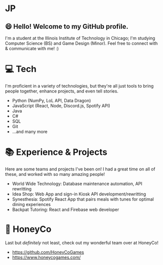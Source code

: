 # JP

## :smile: Hello! Welcome to my GitHub profile. 
I'm a student at the Illinois Institute of Technology in Chicago; I'm studying Computer Science (BS) and Game Design (Minor). Feel free to connect with & communicate with me! :)


# :computer: Tech
I'm proficient in a variety of technologies, but they're all just tools to bring people together, enhance projects, and even tell stories. 
- Python (NumPy, LoL API, Data Dragon)
- JavaScript (React, Node, Discord.js, Spotify API)
- Java
- C#
- SQL
- Git
- ...and many more

# :books: Experience & Projects
Here are some teams and projects I've been on! I had a great time on all of these, and worked with so many amazing people!
- World Wide Technology: Database maintenance automation, API rewritting
- Idea Shop: Web App and sign-in Kiosk API development/rewritting
- Synesthesia: Spotify React App that pairs meals with tunes for optimal dining experiences
- Backpat Tutoring: React and Firebase web developer

# :honey_pot: HoneyCo
Last but *definitely* not least, check out my wonderful team over at HoneyCo!
- https://github.com/HoneyCoGames
- https://www.honeycogames.com/
